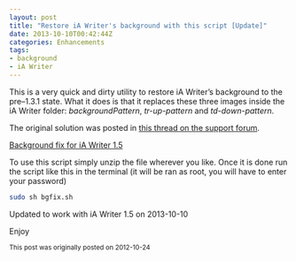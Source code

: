 ```yaml
---
layout: post
title: "Restore iA Writer's background with this script [Update]"
date: 2013-10-10T00:42:44Z
categories: Enhancements
tags:
- background
- iA Writer
---
```

This is a very quick and dirty utility to restore iA Writer’s background to the pre–1.3.1 state. What it does is that it replaces these three images inside the iA Writer folder: *backgroundPattern*, *tr-up-pattern* and *td-down-pattern*.

The original solution was posted in [this thread on the support forum][1].

[Background fix for iA Writer 1.5][2]

To use this script simply unzip the file wherever you like. Once it is done run the script like this in the terminal (it will be ran as root, you will have to enter your password)

```bash
sudo sh bgfix.sh
```

Updated to work with iA Writer 1.5 on 2013-10-10

Enjoy

<small>This post was originally posted on 2012-10-24</small>

 [1]: http://support.iawriter.com/help/discussions/mac-suggestions/389-ia-writer-surface-design
 [2]: /files/downloads/iAWriter-BGFix-1.5.zip
